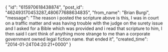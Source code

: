  {
   "id": "615970618438874",
   "post_id": "462493170453287_480677688634835",
   "from_name": "Brian Burgi",
   "message": "The reason i posted the scripture above is this, I was in court on a traffic matter and was having trouble with the judge on the surety issue and I asked for a Bible which was provided and i read that scripture to him, I then said I cant think of anything more strange to me than a corporate government owned legal fiction name. that ended it",
   "created_time": "2014-01-24T04:20:21+0000"
 }
